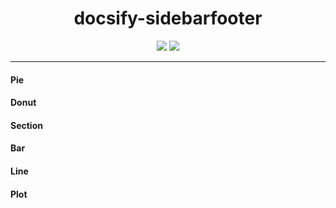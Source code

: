 <div align="center">

# docsify-sidebarfooter

[![](https://img.shields.io/badge/%20-@markbattistella-blue?logo=paypal&style=for-the-badge)](https://www.paypal.me/markbattistella/6AUD)
[![](https://img.shields.io/badge/%20-buymeacoffee-black?logo=buy-me-a-coffee&style=for-the-badge)](https://www.buymeacoffee.com/markbattistella)
</div>

---

<!-- tabs:start -->

#### **Pie**

[](charty/pie.md ':include')

#### **Donut**

[](charty/donut.md ':include')

#### **Section**

[](charty/section.md ':include')

#### **Bar**

[](charty/bar.md ':include')

#### **Line**

[](charty/line.md ':include')

#### **Plot**

[](charty/plot.md ':include')

<!-- tabs:end -->

